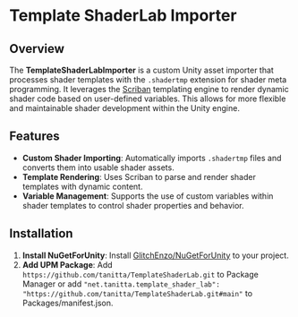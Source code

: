 # Template ShaderLab Importer

## Overview

The **TemplateShaderLabImporter** is a custom Unity asset importer that processes shader templates with the `.shadertmp` extension for shader meta programming. It leverages the [Scriban](https://github.com/scriban/scriban) templating engine to render dynamic shader code based on user-defined variables. This allows for more flexible and maintainable shader development within the Unity engine.

## Features

- **Custom Shader Importing**: Automatically imports `.shadertmp` files and converts them into usable shader assets.
- **Template Rendering**: Uses Scriban to parse and render shader templates with dynamic content.
- **Variable Management**: Supports the use of custom variables within shader templates to control shader properties and behavior.

## Installation
1. **Install NuGetForUnity**: Install [GlitchEnzo/NuGetForUnity](https://github.com/GlitchEnzo/NuGetForUnity) to your project.
1. **Add UPM Package**: Add `https://github.com/tanitta/TemplateShaderLab.git` to Package Manager or add `"net.tanitta.template_shader_lab": "https://github.com/tanitta/TemplateShaderLab.git#main"` to Packages/manifest.json.
<!--
## Usage

### 1. Create a Shader Template

- Write your shader code using Scriban's templating syntax.
- Save the file with a `.shadertmp` extension.

**Example (`ExampleShader.shadertmp`):**

```hlsl
{{ $textures = 4}}
Shader "Custom/ExampleShader"
{
    Properties
    {
        _MainTex ("Texture", 2D) = "white" {}
        _Color ("Color", Color) = (1,1,1,1)
        {{for $i in (0..$textures)}}
            _Tex{{ $i }}("Texture", 2D) = "white" {}
        {{end}}
    }
    SubShader
    {
        Tags { "RenderType"="{{ renderType }}" }
        LOD {{ lod }}

        Pass
        {
            CGPROGRAM
            #pragma vertex vert
            #pragma fragment frag

            sampler2D _MainTex;
            float4 _MainTex_ST;
            fixed4 _Color;

            {{for $i in (0..$textures)}}
                sampler2D _Tex{{ $i }};
            {{end}}

            ...

            ENDCG
        }
    }
}
```

### 2. Import the Shader Template

- When you save the `.shadertmp` file, Unity will automatically use the `TemplateShaderLabImporter` to process it.
- Select the shader template in the Unity Project window to view its Inspector.

### 3. Define Template Variables

- In the Inspector, you'll see a list of variables extracted from your template.
- Assign values to these variables as needed.

**Variables:**

- `renderType`: e.g., `Opaque`
- `lod`: e.g., `200`

### 4. Use the Generated Shader

- The importer will generate a shader asset from your template and variables.
- You can now use this shader in your materials like any .shader asset.

## Scriban Templating
Read [scriban/doc at master · scriban/scriban](https://github.com/scriban/scriban/tree/master/doc).
<!-- 
- **Variables**: Use `{{ variableName }}` to include variables in your template.
- **Control Flow**:
  - **If Statements**: `{{ if condition }}...{{ endif }}`
  - **Loops**: `{{ for item in collection }}...{{ endfor }}`
- **Functions**: Leverage built-in functions or define custom ones as needed.
-->

<!-- 
**Example Usage in Shader Template:**

```hlsl
float _Brightness = {{ brightness }};
{{ if useColorTint }}
float4 _ColorTint = {{ colorTint }};
{{ endif }}
```

<!-- 
## Example Workflow

1. **Create a Shader Template (`ExampleShader.shadertmp`):**

   ```hlsl
   Shader "Custom/ExampleShader"
   {
       Properties
       {
           _MainTex ("Texture", 2D) = "white" {}
       }
       SubShader
       {
           Tags { "RenderType"="{{ renderType }}" }
           LOD {{ lod }}

           Pass
           {
               CGPROGRAM
               #pragma vertex vert
               #pragma fragment frag

               sampler2D _MainTex;
               float _Brightness = {{ brightness }};
               {% if useColorTint %}
               float4 _ColorTint = {{ colorTint }};
               {% endif %}

               // Shader code...

               ENDCG
           }
       }
   }
   ```

2. **Import the Template:**

   - Unity automatically processes the `.shadertmp` file with the custom importer.

3. **Set Variables in the Inspector:**

   - **renderType**: `"Opaque"`
   - **lod**: `300`
   - **brightness**: `1.5`
   - **useColorTint**: `true`
   - **colorTint**: `float4(1, 0, 0, 1)`

4. **Use the Generated Shader:**

   - The shader is now available as an asset and can be applied to materials.
-->
